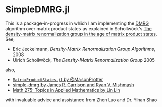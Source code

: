 # SimpleDMRG.jl

This is a package-in-progress in which I am implementing the [DMRG](https://en.wikipedia.org/wiki/Density_matrix_renormalization_group)
algorithm over matrix product states as explained in Schollwöck's [The
density-matrix renormalization group in the age of matrix product
states](https://www.sciencedirect.com/science/article/pii/S0003491610001752). See,

* Eric Jeckelmann, *Density-Matrix Renormalization Group Algorithms*, 2008
* Ulrich Schollwöck, *The Density-Matrix Renormalization Group* 2005

also,
* [`MatrixProductStates.jl` by @MasonProtter](https://github.com/MasonProtter/MatrixProductStates.jl)
* [simple-dmrg by James R. Garrison and Ryan V. Mishmash](https://simple-dmrg.readthedocs.io/en/latest/)
* [Math 275: Topics in Applied Mathematics by Lin Lin](https://github.com/lin-lin/2018Fall_275)

with invaluable advice and assistance from Zhen Luo and Dr. Yihan Shao
